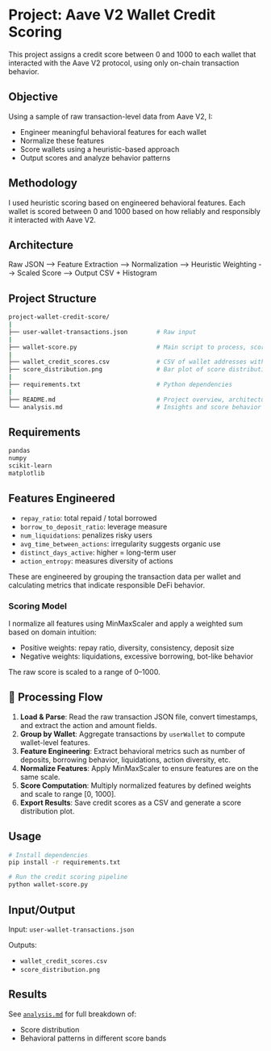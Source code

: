 # Project: Aave V2 Wallet Credit Scoring

This project assigns a credit score between 0 and 1000 to each wallet that interacted with the Aave V2 protocol, using only on-chain transaction behavior.

## Objective

Using a sample of raw transaction-level data from Aave V2, I:

- Engineer meaningful behavioral features for each wallet
- Normalize these features
- Score wallets using a heuristic-based approach
- Output scores and analyze behavior patterns

## Methodology

I used heuristic scoring based on engineered behavioral features. Each wallet is scored between 0 and 1000 based on how reliably and responsibly it interacted with Aave V2.

## Architecture

Raw JSON --> Feature Extraction --> Normalization --> Heuristic Weighting --> Scaled Score --> Output CSV + Histogram

## Project Structure

```bash
project-wallet-credit-score/
|
├── user-wallet-transactions.json        # Raw input
|
├── wallet-score.py                      # Main script to process, score, and analyze wallets
|
├── wallet_credit_scores.csv             # CSV of wallet addresses with assigned scores
├── score_distribution.png               # Bar plot of score distribution
|
├── requirements.txt                     # Python dependencies
|
├── README.md                            # Project overview, architecture, and usage
└── analysis.md                          # Insights and score behavior analysis
```

## Requirements

```bash
pandas
numpy
scikit-learn
matplotlib
```

## Features Engineered

- `repay_ratio`: total repaid / total borrowed
- `borrow_to_deposit_ratio`: leverage measure
- `num_liquidations`: penalizes risky users
- `avg_time_between_actions`: irregularity suggests organic use
- `distinct_days_active`: higher = long-term user
- `action_entropy`: measures diversity of actions

These are engineered by grouping the transaction data per wallet and calculating metrics that indicate responsible DeFi behavior.

### Scoring Model

I normalize all features using MinMaxScaler and apply a weighted sum based on domain intuition:

- Positive weights: repay ratio, diversity, consistency, deposit size
- Negative weights: liquidations, excessive borrowing, bot-like behavior

The raw score is scaled to a range of 0–1000.

## 🔄 Processing Flow

1. **Load & Parse**: Read the raw transaction JSON file, convert timestamps, and extract the action and amount fields.
2. **Group by Wallet**: Aggregate transactions by `userWallet` to compute wallet-level features.
3. **Feature Engineering**: Extract behavioral metrics such as number of deposits, borrowing behavior, liquidations, action diversity, etc.
4. **Normalize Features**: Apply MinMaxScaler to ensure features are on the same scale.
5. **Score Computation**: Multiply normalized features by defined weights and scale to range [0, 1000].
6. **Export Results**: Save credit scores as a CSV and generate a score distribution plot.

## Usage

```bash
# Install dependencies
pip install -r requirements.txt

# Run the credit scoring pipeline
python wallet-score.py
```

## Input/Output

Input: `user-wallet-transactions.json`

Outputs:

- `wallet_credit_scores.csv`
- `score_distribution.png`

## Results

See [`analysis.md`](https://github.com/adnanxsalim/project-wallet-credit-score/blob/main/analysis.md) for full breakdown of:

- Score distribution
- Behavioral patterns in different score bands
